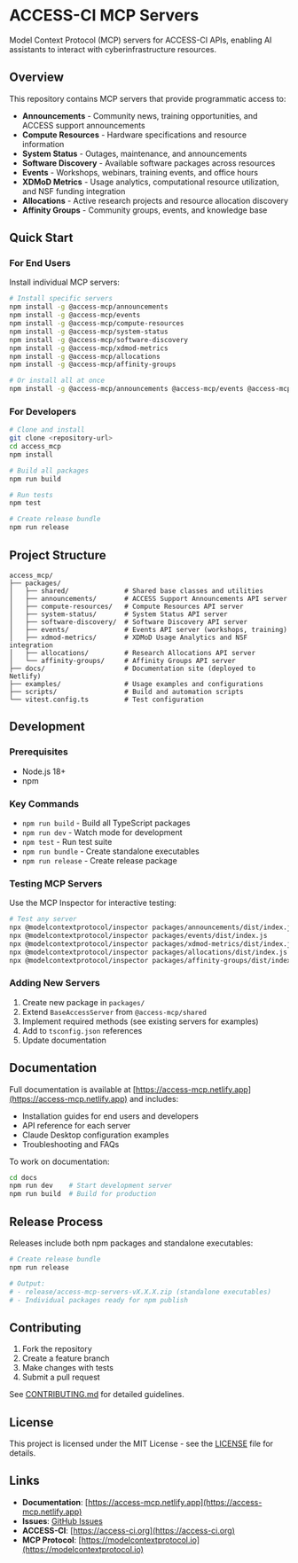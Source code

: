 # ACCESS-CI MCP Servers

Model Context Protocol (MCP) servers for ACCESS-CI APIs, enabling AI assistants to interact with cyberinfrastructure resources.

## Overview

This repository contains MCP servers that provide programmatic access to:

- **Announcements** - Community news, training opportunities, and ACCESS support announcements
- **Compute Resources** - Hardware specifications and resource information
- **System Status** - Outages, maintenance, and announcements
- **Software Discovery** - Available software packages across resources
- **Events** - Workshops, webinars, training events, and office hours
- **XDMoD Metrics** - Usage analytics, computational resource utilization, and NSF funding integration
- **Allocations** - Active research projects and resource allocation discovery
- **Affinity Groups** - Community groups, events, and knowledge base

## Quick Start

### For End Users

Install individual MCP servers:

```bash
# Install specific servers
npm install -g @access-mcp/announcements
npm install -g @access-mcp/events
npm install -g @access-mcp/compute-resources
npm install -g @access-mcp/system-status
npm install -g @access-mcp/software-discovery
npm install -g @access-mcp/xdmod-metrics
npm install -g @access-mcp/allocations
npm install -g @access-mcp/affinity-groups

# Or install all at once
npm install -g @access-mcp/announcements @access-mcp/events @access-mcp/compute-resources @access-mcp/system-status @access-mcp/software-discovery @access-mcp/xdmod-metrics @access-mcp/allocations @access-mcp/affinity-groups
```

### For Developers

```bash
# Clone and install
git clone <repository-url>
cd access_mcp
npm install

# Build all packages
npm run build

# Run tests
npm test

# Create release bundle
npm run release
```

## Project Structure

```
access_mcp/
├── packages/
│   ├── shared/              # Shared base classes and utilities
│   ├── announcements/       # ACCESS Support Announcements API server
│   ├── compute-resources/   # Compute Resources API server
│   ├── system-status/       # System Status API server
│   ├── software-discovery/  # Software Discovery API server
│   ├── events/              # Events API server (workshops, training)
│   ├── xdmod-metrics/       # XDMoD Usage Analytics and NSF integration
│   ├── allocations/         # Research Allocations API server
│   └── affinity-groups/     # Affinity Groups API server
├── docs/                    # Documentation site (deployed to Netlify)
├── examples/                # Usage examples and configurations
├── scripts/                 # Build and automation scripts
└── vitest.config.ts         # Test configuration
```

## Development

### Prerequisites

- Node.js 18+
- npm

### Key Commands

- `npm run build` - Build all TypeScript packages
- `npm run dev` - Watch mode for development
- `npm test` - Run test suite
- `npm run bundle` - Create standalone executables
- `npm run release` - Create release package

### Testing MCP Servers

Use the MCP Inspector for interactive testing:

```bash
# Test any server
npx @modelcontextprotocol/inspector packages/announcements/dist/index.js
npx @modelcontextprotocol/inspector packages/events/dist/index.js
npx @modelcontextprotocol/inspector packages/xdmod-metrics/dist/index.js
npx @modelcontextprotocol/inspector packages/allocations/dist/index.js
npx @modelcontextprotocol/inspector packages/affinity-groups/dist/index.js
```

### Adding New Servers

1. Create new package in `packages/`
2. Extend `BaseAccessServer` from `@access-mcp/shared`
3. Implement required methods (see existing servers for examples)
4. Add to `tsconfig.json` references
5. Update documentation

## Documentation

Full documentation is available at [https://access-mcp.netlify.app](https://access-mcp.netlify.app) and includes:

- Installation guides for end users and developers
- API reference for each server
- Claude Desktop configuration examples
- Troubleshooting and FAQs

To work on documentation:

```bash
cd docs
npm run dev    # Start development server
npm run build  # Build for production
```

## Release Process

Releases include both npm packages and standalone executables:

```bash
# Create release bundle
npm run release

# Output:
# - release/access-mcp-servers-vX.X.X.zip (standalone executables)
# - Individual packages ready for npm publish
```

## Contributing

1. Fork the repository
2. Create a feature branch
3. Make changes with tests
4. Submit a pull request

See [CONTRIBUTING.md](CONTRIBUTING.md) for detailed guidelines.

## License

This project is licensed under the MIT License - see the [LICENSE](LICENSE) file for details.

## Links

- **Documentation**: [https://access-mcp.netlify.app](https://access-mcp.netlify.app)
- **Issues**: [GitHub Issues](https://github.com/necyberteam/access-mcp/issues)
- **ACCESS-CI**: [https://access-ci.org](https://access-ci.org)
- **MCP Protocol**: [https://modelcontextprotocol.io](https://modelcontextprotocol.io)
